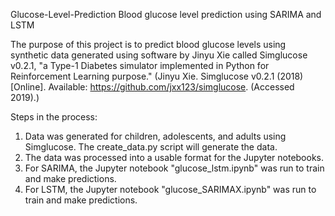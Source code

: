 Glucose-Level-Prediction
Blood glucose level prediction using SARIMA and LSTM

The purpose of this project is to predict blood glucose levels using synthetic data generated using software by Jinyu Xie called Simglucose v0.2.1, "a Type-1 Diabetes simulator implemented in Python for Reinforcement Learning purpose."  (Jinyu Xie. Simglucose v0.2.1 (2018) [Online]. Available: https://github.com/jxx123/simglucose. (Accessed 2019).)

Steps in the process:
1.  Data was generated for children, adolescents, and adults using Simglucose.  The create_data.py script will generate the data.
2.  The data was processed into a usable format for the Jupyter notebooks.
3.  For SARIMA, the Jupyter notebook "glucose_lstm.ipynb" was run to train and make predictions.
4.  For LSTM, the Jupyter notebook "glucose_SARIMAX.ipynb" was run to train and make predictions.


